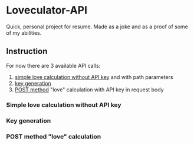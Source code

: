 # Loveculator-API
Quick, personal project for resume. Made as a joke and as a proof of some of my abilities.

## Instruction

For now there are 3 available API calls:
1. [simple love calculation without API key](Simple-love-calculation-without-API-key) and with path parameters
2. [key generation](Key)
3. [POST method](POST) "love" calculation with API key in request body


### Simple love calculation without API key

### Key generation

### POST method "love" calculation

